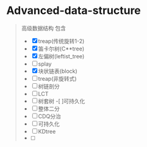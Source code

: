 # Advanced-data-structure
> 高级数据结构
> 包含
> -[x] treap(传统旋转1-2)
> -[x] 笛卡尔树(C**tree)
> -[x] 左偏树(leftist_tree)
> -[ ] splay
> -[x] 块状链表(block)
> -[ ] treap(非旋转式)
> -[ ] 树链剖分
> -[ ] LCT
> -[ ] 树套树
> -[ ]可持久化
> -[ ] 整体二分
> -[ ] CDQ分治
> -[ ] 可持久化
> -[ ] KDtree
> -[ ]